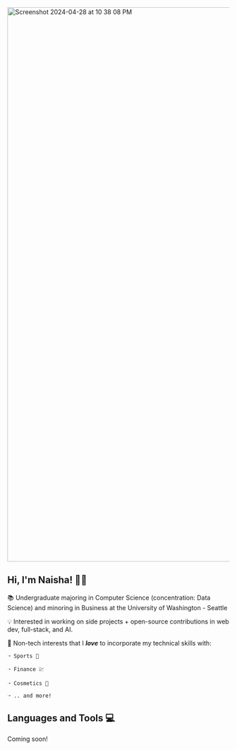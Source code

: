 <img width="1256" alt="Screenshot 2024-04-28 at 10 38 08 PM" src="https://github.com/naishasinha/naishasinha/assets/117387359/070228d3-c390-498a-9029-d38a01e191f5">

## Hi, I'm Naisha! 👋🏽

📚 Undergraduate majoring in Computer Science (concentration: Data Science) and minoring in Business at the University of Washington - Seattle

💡 Interested in working on side projects + open-source contributions in web dev, full-stack, and AI. 

💬 Non-tech interests that I **_love_** to incorporate my technical skills with: 

    ➝ Sports 🏀
    
    ➝ Finance 💹
    
    ➝ Cosmetics 💄
    
    ➝ .. and more!

## Languages and Tools 💻

Coming soon!

<!--
**naishasinha/naishasinha** is a ✨ _special_ ✨ repository because its `README.md` (this file) appears on your GitHub profile.

Here are some ideas to get you started:

- 🔭 I’m currently working on ...
- 🌱 I’m currently learning ...
- 👯 I’m looking to collaborate on ...
- 🤔 I’m looking for help with ...
- 💬 Ask me about ...
- 📫 How to reach me: ...
- 😄 Pronouns: ...
- ⚡ Fun fact: ...
-->
